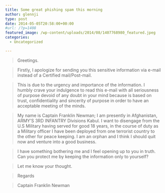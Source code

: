```yaml
---
title: Some great phishing spam this morning
author: glennji
type: post
date: 2014-05-05T20:58:00+00:00
#url: /?p=1408
featured_image: /wp-content/uploads/2014/08/1407768980_featured.jpeg
categories:
  - Uncategorized

---
```

<div>
</div>

> Greetings.
  
> Firstly, I apologize for sending you this sensitive information via e-mail instead of a Certified mail/Post-mail.
  
> This is due to the urgency and importance of the information. I humbly crave your indulgence to read this e-mail with all seriousness of purpose devoid of any doubt in your mind because is based on trust, confidentiality and sincerity of purpose in order to have an acceptable meeting of the minds.
  
> My name is Captain Franklin Newman; I am presently in Afghanistan, ARMY&#8217;S 3RD INFANTRY Divisions Kabul. I want to disengage from the U.S Military having served for good 18 years, in the course of duty as a Military officer I have been deployed from one terrorist country to the other for peace keeping. I am an orphan and I think I should quit now and venture into a good business.
  
> I have something bothering me and I feel opening up to you in truth. Can you protect me by keeping the information only to yourself?
  
> Let me know your thought.
  
> Regards
  
> Captain Franklin Newman
